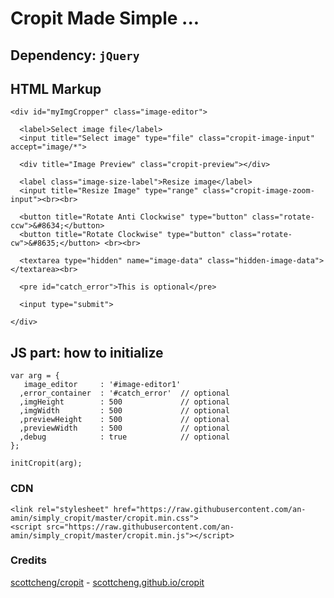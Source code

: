 # Cropit Made Simple ... 

## Dependency:  `jQuery` 


## HTML Markup 

````
<div id="myImgCropper" class="image-editor">

  <label>Select image file</label>
  <input title="Select image" type="file" class="cropit-image-input" accept="image/*">

  <div title="Image Preview" class="cropit-preview"></div>

  <label class="image-size-label">Resize image</label>
  <input title="Resize Image" type="range" class="cropit-image-zoom-input"><br><br>

  <button title="Rotate Anti Clockwise" type="button" class="rotate-ccw">&#8634;</button>
  <button title="Rotate Clockwise" type="button" class="rotate-cw">&#8635;</button> <br><br>

  <textarea type="hidden" name="image-data" class="hidden-image-data"></textarea><br>

  <pre id="catch_error">This is optional</pre>

  <input type="submit">

</div>
````

##	JS part: how to initialize 

````
var arg = {
   image_editor     : '#image-editor1'
  ,error_container  : '#catch_error'  // optional
  ,imgHeight        : 500             // optional
  ,imgWidth         : 500             // optional
  ,previewHeight    : 500             // optional
  ,previewWidth     : 500             // optional
  ,debug            : true            // optional
}; 

initCropit(arg);
````

### CDN 
````
<link rel="stylesheet" href="https://raw.githubusercontent.com/an-amin/simply_cropit/master/cropit.min.css">
<script src="https://raw.githubusercontent.com/an-amin/simply_cropit/master/cropit.min.js"></script>
````

### Credits 
[scottcheng/cropit](https://github.com/scottcheng/cropit) - [scottcheng.github.io/cropit](http://scottcheng.github.io/cropit/)